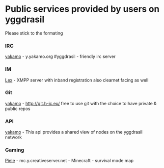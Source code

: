 # Public services provided by users on yggdrasil

Please stick to the formating   



### IRC

[yakamo](http://y.yakamo.org#irc) - y.yakamo.org #yggdrasil  - friendly irc server

### IM

[Lex](http://y.yakamo.org#xmpp) - XMPP server with inband registration also clearnet facing as well  

### Git

[yakamo](http://y.yakamo.org#git) - http://git.h-ic.eu/  free to use git with the choice to have private & public repos  


### API

[yakamo](http://y.yakamo.org#api) - This api provides a shared view of nodes on the yggdrasil network  

### Gaming

[Piele](http://y.yakamo.org#minecraft) - mc.y.creativeserver.net - Minecraft - survival mode map  
